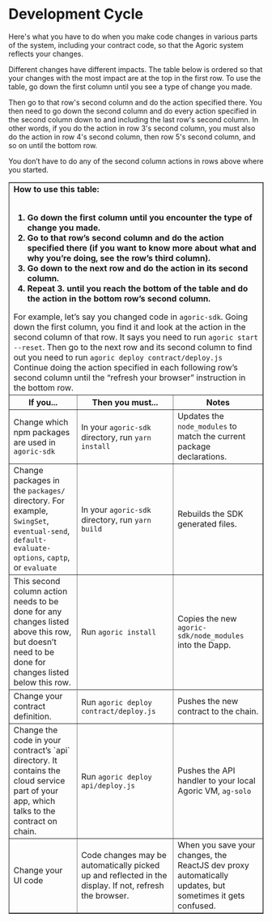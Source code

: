 # Development Cycle 

Here's what you have to do when you make code changes in various parts of the system, including your contract code, so that the Agoric system reflects your changes.

Different changes have different impacts. The table below is ordered so that your changes with the most impact are at the top in the first row. To use the table, go down the first column until you see a type of change you made.

Then go to that row's second column and do the action specified there. You then need to go down the second column and do every action specified in the second column down to and including the last row's second column. In other words, if you do the action in row 3's second column, you must also do the action in row 4's second column, then row 5's second column, and so on until the bottom row.

You don’t have to do any of the second column actions in rows above where you started.

<table border="1">
<tbody>
<tr>
<td colspan="3"><b>How to use this table:<br><br>
<ol><li>Go down the first column until you encounter the type of change you made.</li>
<li>Go to that row’s second column and do the action specified there (if you want to know more about what and why you’re doing, see the row’s third column).</li>
<li>Go down to the next row and do the action in its second column.</li>
<li>Repeat 3. until you reach the bottom of the table and do the action in the bottom row’s second column.</li>
</ol></b>
For example, let’s say you changed code in <code>agoric-sdk</code>. Going down the first column, you find it and look at the action in the second column of that row. It says you need to run <code>agoric start --reset</code>. Then go to the next row and its second column to find out you need to run <code>agoric deploy contract/deploy.js</code> Continue doing the action specified in each following row’s second column until the “refresh your browser” instruction in the bottom row.
</td>
</tr>
<tr>
<th><center><b>If you...</b></center></td></th>
<th><center><b>Then you must...</b></center></td></th>
<th><center><b>Notes</b></center></td></th>
</tr>
<tr>
<td>Change which npm packages are used in <code>agoric-sdk</code></td>
<td> In your <code>agoric-sdk</code> directory, run <code>yarn install</code>
<td> Updates the <code>node_modules</code> to match the current package declarations. </td>
</tr>
<tr>
<td>Change packages in the <code>packages/</code> directory. For example, <code>SwingSet</code>, <code>eventual-send</code>, <code>default-evaluate-options</code>, <code>captp</code>, or <code>evaluate</code></td>
<td>In your <code>agoric-sdk</code> directory, run <code>yarn build</code></td>
<td>Rebuilds the SDK generated files.</td>
</tr>
<tr>
<td>This second column action needs to be done for any changes listed above this row, but doesn’t need to be done for changes listed below this row.</td>
<td>Run <code>agoric install</code></td>
<td>Copies the new <code>agoric-sdk/node_modules</code> into the Dapp.</td>
</tr>
<tr>
<tr>
<td>Change your contract definition.</td>
<td>Run <code>agoric deploy contract/deploy.js</code></td>
<td>Pushes the new contract to the chain.</td>
</tr>
<tr>
<td>Change the code in your contract’s `api` directory. It contains the cloud service part of your app, which talks to the contract on chain.</td>
<td>Run <code>agoric deploy api/deploy.js</code></td>
<td>Pushes the API handler to your local Agoric VM,  <code>ag-solo</code> </td>
</tr>
<tr>
<td>Change your UI code</td>
<td>Code changes may be automatically picked up and reflected in the display. If not, refresh the browser. </td>
<td>When you save your changes, the ReactJS dev proxy automatically updates, but sometimes it gets confused.</td>
</tr>
</tbody>
</table>
